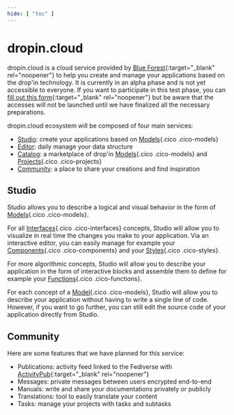 ```yaml
---
hide: [ "toc" ]
---
```

# dropin.cloud

dropin.cloud is a cloud service provided by [Blue Forest](https://blueforest.cc){:target="_blank" rel="noopener"} to help you create and manage your applications based on the drop'in technology. It is currently in an alpha phase and is not yet accessible to everyone. If you want to participate in this test phase, you can [fill out this form](https://docs.google.com/forms/d/e/1FAIpQLSejGbv2SCbZ7xZwpdGSDTqEi3e7eg2FQNmsoZeJWaNxv27Nkw/viewform){:target="_blank" rel="noopener"} but be aware that the accesses will not be launched until we have finalized all the necessary preparations.

dropin.cloud ecosystem will be composed of four main services:

- [Studio](#studio): create your applications based on [Models](/concepts/catalog/models/){.cico .cico-models}
- [Editor](/concepts/editor/): daily manage your data structure
- [Catalog](/concepts/catalog/): a marketplace of drop'in [Models](/concepts/catalog/models/){.cico .cico-models} and [Projects](/concepts/catalog/projects/){.cico .cico-projects}
- [Community](#community): a place to share your creations and find inspiration


## Studio
Studio allows you to describe a logical and visual behavior in the form of [Models](/concepts/catalog/models/){.cico .cico-models}.

For all [Interfaces](/concepts/interfaces/){.cico .cico-interfaces} concepts, Studio will allow you to visualize in real time the changes you make to your application. Via an interactive editor, you can easily manage for example your [Components](/concepts/interfaces/components/){.cico .cico-components} and your [Styles](/concepts/interfaces/styles/){.cico .cico-styles}.

For more algorithmic concepts, Studio will allow you to describe your application in the form of interactive blocks and assemble them to define for example your [Functions](/concepts/automations/functions/){.cico .cico-functions}.

For each concept of a [Model](/concepts/catalog/models/){.cico .cico-models}, Studio will allow you to describe your application without having to write a single line of code. However, if you want to go further, you can still edit the source code of your application directly from Studio.


## Community
Here are some features that we have planned for this service:

- Publications: activity feed linked to the Fediverse with [ActivityPub](https://www.w3.org/TR/activitypub/){:target="_blank" rel="noopener"}
- Messages: private messages between users encrypted end-to-end
- Manuals: write and share your documentations privately or publicly
- Translations: tool to easily translate your content
- Tasks: manage your projects with tasks and subtasks
